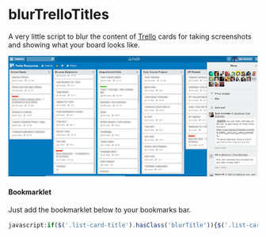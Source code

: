 # blurTrelloTitles
A very little script to blur the content of [Trello](http://trello.com/) cards for taking screenshots and showing what your board looks like.

![Blurred board sample](blurry_screenshot.png)

#### Bookmarklet

Just add the bookmarklet below to your bookmarks bar.

```javascript
javascript:if($('.list-card-title').hasClass('blurTitle')){$('.list-card-title').css({"color":"black","text-shadow":"none"}).removeClass('blurTitle');}else{$('.list-card-title').css({"color":"transparent","text-shadow":"0 0 10px black"}).addClass('blurTitle');};void 0;
```
